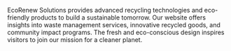 EcoRenew Solutions provides advanced recycling technologies and eco-friendly products to build a sustainable tomorrow. Our website offers insights into waste management services, innovative recycled goods, and community impact programs. The fresh and eco-conscious design inspires visitors to join our mission for a cleaner planet.
